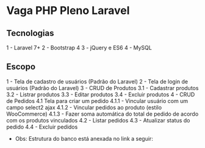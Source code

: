 # Vaga PHP Pleno Laravel

## Tecnologias

1 - Laravel 7+
2 - Bootstrap 4
3 - jQuery e ES6
4 - MySQL

## Escopo

1 - Tela de cadastro de usuários (Padrão do Laravel)
2 - Tela de login de usuários (Padrão do Laravel)
3 - CRUD de Produtos
  3.1 - Cadastrar produtos
  3.2 - Listrar produtos
  3.3 - Editar produtos
  3.4 - Excluir produtos
4 - CRUD de Pedidos
  4.1 Tela para criar um pedido
    4.1.1 - Vincular usuário com um campo select2 ajax
    4.1.2 - Vincular pedidos ao produto (estilo WooCommerce)
    4.1.3 - Fazer soma automática do total de pedido de acordo com os produtos vinculados
  4.2 - Listar pedidos
  4.3 - Atualizar status do pedido
  4.4 - Excluir pedidos
  
  
* Obs: Estrutura do banco está anexada no link a seguir: 
